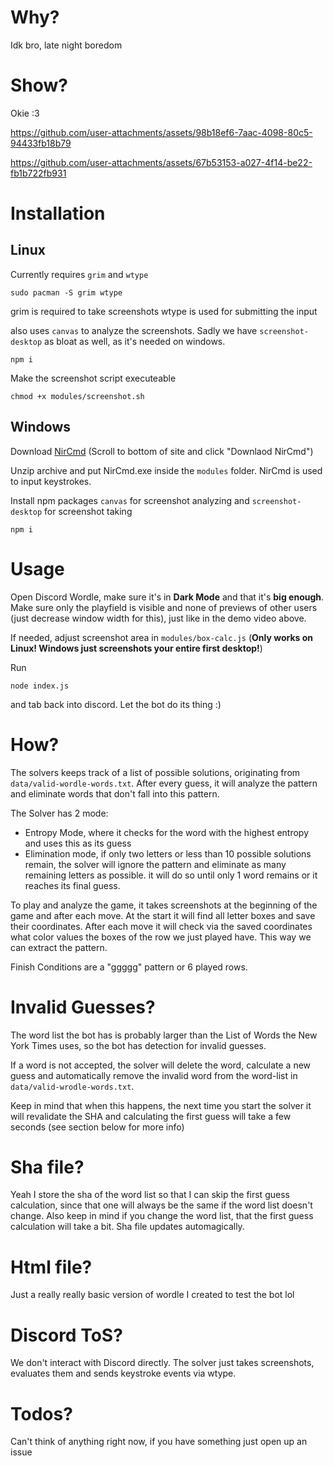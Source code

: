 # Why?
Idk bro, late night boredom

# Show?
Okie :3

https://github.com/user-attachments/assets/98b18ef6-7aac-4098-80c5-94433fb18b79

https://github.com/user-attachments/assets/67b53153-a027-4f14-be22-fb1b722fb931

# Installation
## Linux
Currently requires `grim` and `wtype`
```
sudo pacman -S grim wtype
```
grim is required to take screenshots
wtype is used for submitting the input

also uses `canvas` to analyze the screenshots. Sadly we have `screenshot-desktop` as bloat as well, as it's needed on windows.
```
npm i
```

Make the screenshot script executeable
```
chmod +x modules/screenshot.sh
```

## Windows

Download [NirCmd](https://www.nirsoft.net/utils/nircmd.html) (Scroll to bottom of site and click "Downlaod NirCmd")

Unzip archive and put NirCmd.exe inside the `modules` folder. NirCmd is used to input keystrokes.

Install npm packages `canvas` for screenshot analyzing and `screenshot-desktop` for screenshot taking
```
npm i
```

# Usage
Open Discord Wordle, make sure it's in **Dark Mode** and that it's **big enough**. Make sure only the playfield is visible and none of previews of other users (just decrease window width for this), just like in the demo video above.

If needed, adjust screenshot area in `modules/box-calc.js` (**Only works on Linux! Windows just screenshots your entire first desktop!**)

Run
```
node index.js
```
and tab back into discord. 
Let the bot do its thing :)


# How?
The solvers keeps track of a list of possible solutions, originating from `data/valid-wordle-words.txt`.
After every guess, it will analyze the pattern and eliminate words that don't fall into this pattern.

The Solver has 2 mode:
- Entropy Mode, where it checks for the word with the highest entropy and uses this as its guess
- Elimination mode, if only two letters or less than 10 possible solutions remain, the solver will ignore the pattern and eliminate as many remaining letters as possible.
it will do so until only 1 word remains or it reaches its final guess.

To play and analyze the game, it takes screenshots at the beginning of the game and after each move.
At the start it will find all letter boxes and save their coordinates.
After each move it will check via the saved coordinates what color values the boxes of the row we just played have. This way we can extract the pattern.

Finish Conditions are a "ggggg" pattern or 6 played rows.

# Invalid Guesses?
The word list the bot has is probably larger than the List of Words the New York Times uses, so the bot has detection for invalid guesses.

If a word is not accepted, the solver will delete the word, calculate a new guess and automatically remove the invalid word from the word-list in `data/valid-wrodle-words.txt`.

Keep in mind that when this happens, the next time you start the solver it will revalidate the SHA and calculating the first guess will take a few seconds (see section below for more info)

# Sha file?
Yeah I store the sha of the word list so that I can skip the first guess calculation, since that one will always be the same if the word list doesn't change.
Also keep in mind if you change the word list, that the first guess calculation will take a bit.
Sha file updates automagically.

# Html file?
Just a really really basic version of wordle I created to test the bot lol

# Discord ToS?
We don't interact with Discord directly. The solver just takes screenshots, evaluates them and sends keystroke events via wtype.

# Todos?
Can't think of anything right now, if you have something just open up an issue
